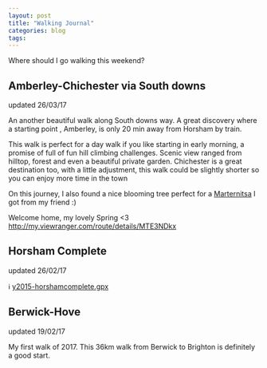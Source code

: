 ```yaml
---
layout: post
title: "Walking Journal"
categories: blog
tags:
---
```

Where should I go walking this weekend?

## Amberley-Chichester via South downs
updated 26/03/17

An another beautiful walk along South downs way. A great discovery where a starting point , Amberley, is only 20 min away from Horsham by train.

This walk is perfect for a day walk if you like starting in early morning, a promise of full of fun hill climbing challenges. Scenic view ranged from hilltop, forest and even a beautiful private garden. 
Chichester is a great destination too, with a little adjustment, this walk could be slightly shorter so you can enjoy more time in the town

On this journey, I also found a nice blooming tree perfect for a [Marternitsa](https://en.wikipedia.org/wiki/Martenitsa) I got from my friend :)

Welcome home, my lovely Spring <3  
<http://my.viewranger.com/route/details/MTE3NDkx>

## Horsham Complete
updated 26/02/17

:information_source: [y2015-horshamcomplete.gpx](/data/y2015-horshamcomplete.gpx)

## Berwick-Hove
updated 19/02/17

My first walk of 2017. This 36km walk from Berwick to Brighton is definitely a good start.